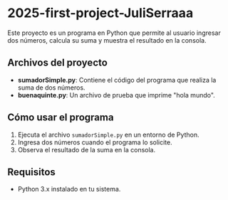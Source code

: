 # 2025-first-project-JuliSerraaa

Este proyecto es un programa en Python que permite al usuario ingresar dos números, calcula su suma y muestra el resultado en la consola.

## Archivos del proyecto

- **sumadorSimple.py**: Contiene el código del programa que realiza la suma de dos números.
- **buenaquinte.py**: Un archivo de prueba que imprime "hola mundo".

## Cómo usar el programa

1. Ejecuta el archivo `sumadorSimple.py` en un entorno de Python.
2. Ingresa dos números cuando el programa lo solicite.
3. Observa el resultado de la suma en la consola.

## Requisitos

- Python 3.x instalado en tu sistema.